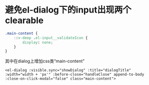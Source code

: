 # 避免el-dialog下的input出现两个clearable 

```css
.main-content {
​    ::v-deep .el-input__validateIcon {
​        display: none;
​    }
}
```

其中在dialog上增加css类“main-content”

```vue
<el-dialog :visible.sync="showDialog" :title="dialogTitle" :width="width + 'px'" :before-close="handleClose" append-to-body  :close-on-click-modal="false" class="main-content">
```

